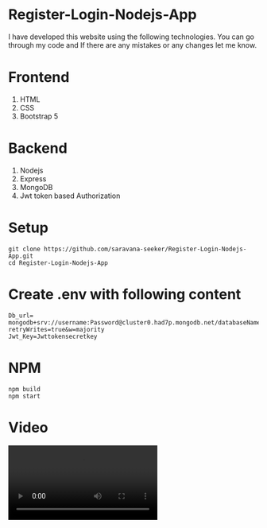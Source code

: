 # Register-Login-Nodejs-App
I have developed this website using the following technologies. You can go through my code and If there are any mistakes or any changes let me know.

# Frontend 
1. HTML
2. CSS
3. Bootstrap 5

# Backend 
1. Nodejs
2. Express
3. MongoDB
4. Jwt token based Authorization 

# Setup 
```
git clone https://github.com/saravana-seeker/Register-Login-Nodejs-App.git
cd Register-Login-Nodejs-App
```
# Create .env with following content
```
Db_url= mongodb+srv://username:Password@cluster0.had7p.mongodb.net/databaseName?retryWrites=true&w=majority
Jwt_Key=Jwttokensecretkey
```

# NPM

```
npm build
npm start
```

# Video 

![](https://github.com/saravana-seeker/Register-Login-Nodejs-App/blob/main/demo.mp4)


